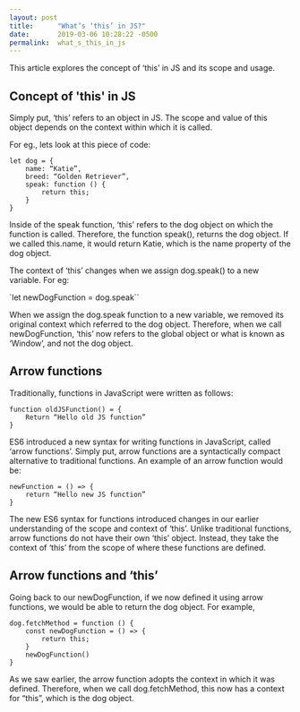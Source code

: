 ```yaml
---
layout: post
title:      "What’s ‘this’ in JS?"
date:       2019-03-06 10:28:22 -0500
permalink:  what_s_this_in_js
---
```




This article explores the concept of ‘this’ in JS and its scope and usage. 


## Concept of 'this' in JS  

Simply put, ‘this’ refers to an object in JS. The scope and value of this object depends on the context within which it is called. 

For eg., lets look at this piece of code:

```
let dog = {
	name: “Katie”,
	breed: “Golden Retriever”,
	speak: function () {
		return this;
	}
}
```
 
Inside of the speak function, ‘this’ refers to the dog object on which the function is called. Therefore, the function speak(), returns the dog object. If we called this.name, it would return Katie, which is the name property of the dog object.  

The context of ‘this’ changes when we assign dog.speak() to a new variable. For eg:

`let newDogFunction = dog.speak``

When we assign the dog.speak function to a new variable, we removed its original context which referred to the dog object. Therefore, when we call newDogFunction, ‘this’ now refers to the global object or what is known as ‘Window’, and not the dog object. 

## Arrow functions

Traditionally, functions in JavaScript were written as follows:

```
function oldJSFunction() = {
	Return “Hello old JS function”
}
```

ES6 introduced a new syntax for writing functions in JavaScript, called ‘arrow functions’. Simply put, arrow functions are a syntactically compact alternative to traditional functions. An example of an arrow function would be:

```
newFunction = () => {
	return “Hello new JS function”
}
```

The new ES6 syntax for functions introduced changes in our earlier understanding of the scope and context of ‘this’. Unlike traditional functions, arrow functions do not have their own ‘this’ object. Instead, they take the context of ‘this’ from the scope of where these functions are defined.

## Arrow functions and ‘this’

Going back to our newDogFunction, if we now defined it using arrow functions, we would be able to return the dog object. For example,

```
dog.fetchMethod = function () {
	const newDogFunction = () => {
		return this;
	}
	newDogFunction()
}
```

As we saw earlier, the arrow function adopts the context in which it was defined. Therefore, when we call dog.fetchMethod, this now has a context for “this”, which is the dog object.





